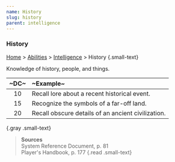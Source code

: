 ```yaml
---
name: History
slug: history
parent: intelligence
---
```

### History
[Home](dm-operations-center) > [Abilities](abilities-menu) > [Intelligence](intelligence) > History {.small-text}

Knowledge of history, people, and things.

| ~DC~ | ~Example~                                          |
| :--: | :------------------------------------------------- |
|  10  | Recall lore about a recent historical event.       |
|  15  | Recognize the symbols of a far-off land.           |
|  20  | Recall obscure details of an ancient civilization. |
{.gray .small-text}

> **Sources** <br/>
> System Reference Document, p. 81<br/>
> Player's Handbook, p. 177
{.read .small-text}


